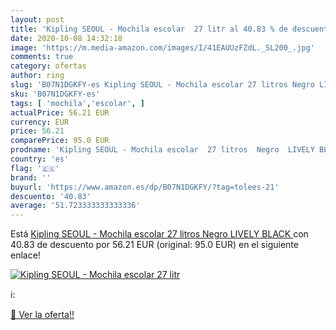 ```yaml
---
layout: post
title: 'Kipling SEOUL - Mochila escolar  27 litr al 40.83 % de descuento'
date: 2020-10-08 14:32:18
image: 'https://m.media-amazon.com/images/I/41EAUUzFZdL._SL200_.jpg'
comments: true
category: ofertas
author: ring
slug: 'B07N1DGKFY-es Kipling SEOUL - Mochila escolar 27 litros Negro LIVELY BLACK'
sku: 'B07N1DGKFY-es'
tags: [ 'mochila','escolar', ]
actualPrice: 56.21 EUR
currency: EUR
price: 56.21
comparePrice: 95.0 EUR
prodname: 'Kipling SEOUL - Mochila escolar  27 litros  Negro  LIVELY BLACK '
country: 'es'
flag: '🇪🇸'
brand: ''
buyurl: 'https://www.amazon.es/dp/B07N1DGKFY/?tag=tolees-21'
descuento: '40.83'
average: '51.723333333333336'
---
```


Está [Kipling SEOUL - Mochila escolar  27 litros  Negro  LIVELY BLACK ](https://www.amazon.es/dp/B07N1DGKFY/?tag=tolees-21) con 40.83 de descuento por 56.21 EUR (original: 95.0 EUR) en el siguiente enlace!

[![Kipling SEOUL - Mochila escolar  27 litr](https://m.media-amazon.com/images/I/41EAUUzFZdL._SL200_.jpg)](https://www.amazon.es/dp/B07N1DGKFY/?tag=tolees-21)

ℹ️:


[🛒 Ver la oferta!!](https://www.amazon.es/dp/B07N1DGKFY/?tag=tolees-21)
